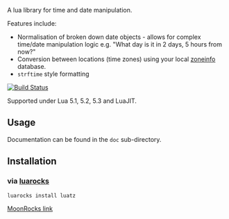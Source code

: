 A lua library for time and date manipulation.

Features include:
  - Normalisation of broken down date objects
	    - allows for complex time/date manipulation logic e.g. "What day is it in 2 days, 5 hours from now?"
  - Conversion between locations (time zones) using your local [zoneinfo](https://www.iana.org/time-zones) database.
  - `strftime` style formatting


[![Build Status](https://travis-ci.org/daurnimator/luatz.png)](https://travis-ci.org/daurnimator/luatz)

Supported under Lua 5.1, 5.2, 5.3 and LuaJIT.


## Usage

Documentation can be found in the `doc` sub-directory.


## Installation

### via [luarocks](http://luarocks.org/)

    luarocks install luatz

[MoonRocks link](https://rocks.moonscript.org/modules/daurnimator/luatz)


